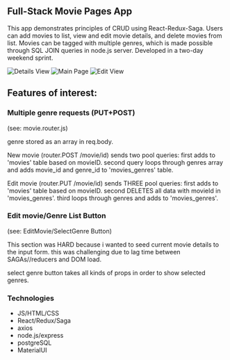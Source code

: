 ## Full-Stack Movie Pages App

This app demonstrates principles of CRUD using React-Redux-Saga. Users can add movies to list, view and edit movie details, and delete movies from list. Movies can be tagged with multiple genres, which is made possible through SQL JOIN queries in node.js server. Developed in a two-day weekend sprint. 

![Details View](https://user-images.githubusercontent.com/104224468/198847820-b2393e46-94af-4be0-b13a-5c1970451ab9.png)
![Main Page](https://user-images.githubusercontent.com/104224468/198847810-d375c966-9639-4010-87dd-ebe74c9bb680.png)
![Edit View](https://user-images.githubusercontent.com/104224468/198847827-c6831afa-de11-4b7d-89aa-50870e9a526c.png)


## Features of interest:

### Multiple genre requests (PUT+POST)

(see: movie.router.js)

genre stored as an array in req.body.

New movie (router.POST /movie/id) sends two pool queries: first adds to 'movies' table based on movieID. second query loops through genres array and adds movie_id and genre_id to 'movies_genres' table.

Edit movie (router.PUT /movie/id) sends THREE pool queries: first adds to 'movies' table based on movieID. second DELETES all data with movieId in 'movies_genres'. third loops through genres and adds to 'movies_genres'.

### Edit movie/Genre List Button

(see: EditMovie/SelectGenre Button)

This section was HARD because i wanted to seed current movie details to the input form. this was challenging due to lag time between SAGAs//reducers and DOM load.

select genre button takes all kinds of props in order to show selected genres.

### Technologies

- JS/HTML/CSS
- React/Redux/Saga
- axios
- node.js/express
- postgreSQL
- MaterialUI
